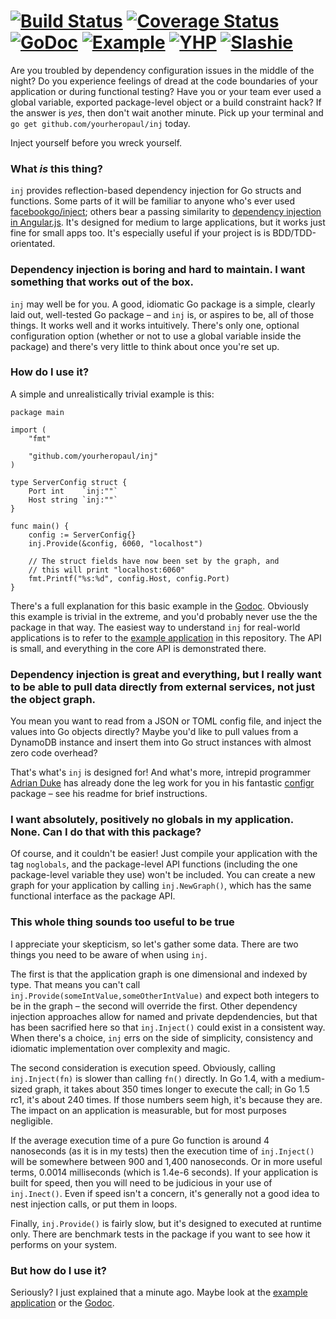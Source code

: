[![Build Status](https://travis-ci.org/yourheropaul/inj.svg?branch=master)](https://travis-ci.org/yourheropaul/inj) [![Coverage Status](https://coveralls.io/repos/yourheropaul/inj/badge.svg?branch=master&service=github)](https://coveralls.io/github/yourheropaul/inj?branch=master) [![GoDoc](https://godoc.org/github.com/yourheropaul/inj?status.svg)](https://godoc.org/github.com/yourheropaul/inj) [![Example](https://img.shields.io/badge/code-example-2a988f.svg)](https://github.com/yourheropaul/inj/tree/master/example) [![YHP](https://img.shields.io/badge/author-YHP-f08332.svg)](http://yhp.io) [![Slashie](https://img.shields.io/badge/ridiculously-goodlooking-736caf.svg)](http://yhp.io)
======

Are you troubled by dependency configuration issues in the middle of the night? Do you experience feelings of dread at the code boundaries of your application or during functional testing? Have you or your team ever used a global variable, exported package-level object or a build constraint hack? If the answer is *yes*, then don't wait another minute. Pick up your terminal and `go get github.com/yourheropaul/inj` today.

Inject yourself before you wreck yourself.

### What *is* this thing?

`inj` provides reflection-based dependency injection for Go structs and functions. Some parts of it will be familiar to anyone who's ever used [facebookgo/inject](https://github.com/facebookgo/inject); others bear a passing similarity to [dependency injection in Angular.js](https://docs.angularjs.org/guide/di).  It's designed for medium to large applications, but it works just fine for small apps too. It's especially useful if your project is is BDD/TDD-orientated.

### Dependency injection is boring and hard to maintain. I want something that works out of the box.

`inj` may well be for you. A good, idiomatic Go package is a simple, clearly laid out, well-tested Go package – and `inj` is, or aspires to be, all of those things. It works well and it works intuitively. There's only one, optional configuration option (whether or not to use a global variable inside the package) and there's very little to think about once you're set up.

### How do I use it?

A simple and unrealistically trivial example is this:

```
package main

import (
	"fmt"

	"github.com/yourheropaul/inj"
)

type ServerConfig struct {
	Port int    `inj:""`
	Host string `inj:""`
}

func main() {
	config := ServerConfig{}
	inj.Provide(&config, 6060, "localhost")

	// The struct fields have now been set by the graph, and
	// this will print "localhost:6060"
	fmt.Printf("%s:%d", config.Host, config.Port)
}
```
There's a full explanation for this basic example in the [Godoc](https://godoc.org/github.com/yourheropaul/inj). 
Obviously this example is trivial in the extreme, and you'd probably never use the the package in that way. The easiest way to understand
 `inj` for real-world applications is to refer to the [example application](https://github.com/yourheropaul/inj/tree/master/example) in this repository. The API is small, and everything in the core API is demonstrated there. 
### Dependency injection is great and everything, but I really want to be able to pull data directly from external services, not just the object graph. 
 
You mean you want to read from a JSON or TOML config file, and inject the values into Go objects directly? Maybe you'd like to pull values from a DynamoDB instance and insert them into Go struct instances with almost zero code overhead?

That's what's `inj` is designed for! And what's more, intrepid programmer [Adrian Duke](http://adeduke.com/) has already done the leg work for you in his fantastic [configr](https://github.com/adrianduke/configr) package – see his readme for brief instructions.

### I want absolutely, positively no globals in my application. None. Can I do that with this package?

Of course, and it couldn't be easier! Just compile your application with the tag `noglobals`, and the package-level API functions (including the one package-level variable they use) won't be included. You can create a new graph for your application by calling `inj.NewGraph()`, which has the same functional interface as the package API.

### This whole thing sounds too useful to be true

I appreciate your skepticism, so let's gather some data. There are two things you need to be aware of when using `inj`.

The first is that the application graph is one dimensional and indexed by type. That means you can't call `inj.Provide(someIntValue,someOtherIntValue)` and expect both integers to be in the graph – the second will override the first. Other dependency injection approaches allow for named  and private depdendencies, but that has been sacrified here so that `inj.Inject()` could exist in a consistent way. When there's a choice, `inj` errs on the side of simplicity, consistency and idiomatic implementation over complexity and magic.

The second consideration is execution speed. Obviously, calling `inj.Inject(fn)` is slower than calling `fn()` directly. In Go 1.4, with a medium-sized graph, it takes about 350 times longer to execute the call; in Go 1.5 rc1, it's about 240 times. If those numbers seem high, it's because they are. The impact on an application is measurable, but for most purposes negligible. 

If the average execution time of a pure Go function is around 4 nanoseconds (as it is in my tests) then the execution time of `inj.Inject()` will be somewhere between 900 and 1,400 nanoseconds. Or in more useful terms, 0.0014 milliseconds (which is 1.4e-6 seconds). If your application is built for speed, then you will need to be judicious in your use of `inj.Inect()`. Even if speed isn't a concern, it's generally not a good idea to nest injection calls, or put them in loops.

Finally, `inj.Provide()` is fairly slow, but it's designed to executed at runtime only. There are benchmark tests in the package if you want to see how it performs on your system.

### But how do I use it?

Seriously? I just explained that a minute ago. Maybe look at the [example application](https://github.com/yourheropaul/inj/tree/master/example) or the [Godoc](https://godoc.org/github.com/yourheropaul/inj).
